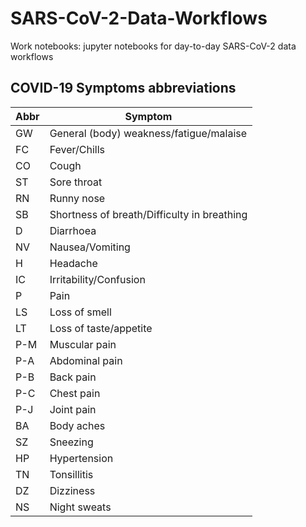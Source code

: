 # SARS-CoV-2-Data-Workflows
Work notebooks: jupyter notebooks for day-to-day SARS-CoV-2 data workflows 

## COVID-19 Symptoms abbreviations
| **Abbr** | **Symptom**                                  |
|----------|----------------------------------------------|
| GW       |  General (body) weakness/fatigue/malaise     |
| FC       |  Fever/Chills                                |
| CO       |  Cough                                       |
| ST       |  Sore throat                                 |
| RN       |  Runny nose                                  |
| SB       |  Shortness of breath/Difficulty in breathing |
| D        |  Diarrhoea                                   |
| NV       |  Nausea/Vomiting                             |
| H        |  Headache                                    |
| IC  |  Irritability/Confusion |
| P   |  Pain                   |
| LS  |  Loss of smell          |
| LT  |  Loss of taste/appetite |
| P-M |  Muscular pain          |
| P-A |  Abdominal pain         |
| P-B |  Back pain              |
| P-C |  Chest pain             |
| P-J |  Joint pain             |
| BA  |  Body aches             |
| SZ  |  Sneezing               |
| HP  |  Hypertension           |
| TN  |  Tonsillitis            |
| DZ  |  Dizziness              |
| NS  |  Night sweats           |
